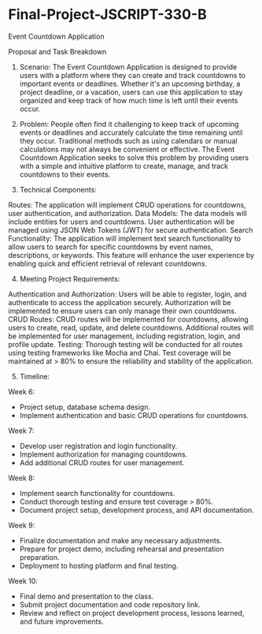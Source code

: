 # Final-Project-JSCRIPT-330-B
Event Countdown Application

Proposal and Task Breakdown
1. Scenario:
The Event Countdown Application is designed to provide users with a platform where they can create and track countdowns to important events or deadlines. Whether it's an upcoming birthday, a project deadline, or a vacation, users can use this application to stay organized and keep track of how much time is left until their events occur.

2. Problem:
People often find it challenging to keep track of upcoming events or deadlines and accurately calculate the time remaining until they occur. Traditional methods such as using calendars or manual calculations may not always be convenient or effective. The Event Countdown Application seeks to solve this problem by providing users with a simple and intuitive platform to create, manage, and track countdowns to their events.

3. Technical Components:

Routes: The application will implement CRUD operations for countdowns, user authentication, and authorization.
Data Models: The data models will include entities for users and countdowns. User authentication will be managed using JSON Web Tokens (JWT) for secure authentication.
Search Functionality: The application will implement text search functionality to allow users to search for specific countdowns by event names, descriptions, or keywords. This feature will enhance the user experience by enabling quick and efficient retrieval of relevant countdowns.

4. Meeting Project Requirements:

Authentication and Authorization:
Users will be able to register, login, and authenticate to access the application securely.
Authorization will be implemented to ensure users can only manage their own countdowns.
CRUD Routes:
CRUD routes will be implemented for countdowns, allowing users to create, read, update, and delete countdowns.
Additional routes will be implemented for user management, including registration, login, and profile update.
Testing:
Thorough testing will be conducted for all routes using testing frameworks like Mocha and Chai.
Test coverage will be maintained at > 80% to ensure the reliability and stability of the application.

5. Timeline:

Week 6:
- Project setup, database schema design.
- Implement authentication and basic CRUD operations for countdowns.

Week 7:
- Develop user registration and login functionality.
- Implement authorization for managing countdowns.
- Add additional CRUD routes for user management.

Week 8:
- Implement search functionality for countdowns.
- Conduct thorough testing and ensure test coverage > 80%.
- Document project setup, development process, and API documentation.

Week 9:
- Finalize documentation and make any necessary adjustments.
- Prepare for project demo, including rehearsal and presentation preparation.
- Deployment to hosting platform and final testing.

Week 10:
- Final demo and presentation to the class.
- Submit project documentation and code repository link.
- Review and reflect on project development process, lessons learned, and future improvements.
